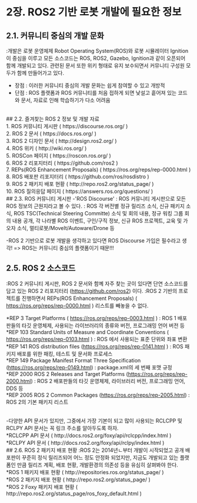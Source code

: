 # 2장. ROS2 기반 로봇 개발에 필요한 정보
## 2.1. 커뮤니티 중심의 개발 문화
:개발은 로봇 운영체제 Robot Operating System(ROS)와 로봇 시뮬레이터 Ignition 이 중심을 이루고 모든 소스코드는 ROS, ROS2, Gazebo, Ignition과 같이 오픈되어 함께 개발되고 있다.
 관련된 문서 또한 위키 형태로 유지 보수되면서 커뮤니티 구성원 모두가 함께 만들어가고 있다.
 - 장점 : 이러한 커뮤니티 중심의 개발 문화는 쉽게 참여할 수 있고 개방적
 - 단점 : ROS 플랫폼과 ROS 커뮤니티를 처음 접하게 되면 낯설고 흩어져 있는 코드와 문서, 자료로 인해 학습하기가 다소 어려움

<br>
## 2.2. 즐겨찾는 ROS 2 정보 및 개발 자료
<br>
1. ROS 커뮤니티 게시판 ( https://discourse.ros.org/ ) <br>
2. ROS 2 문서 ( https://docs.ros.org/ ) <br>
3. ROS 2 디자인 문서 ( http://design.ros2.org/ ) <br>
4. ROS 위키 ( http://wiki.ros.org/ ) <br>
5. ROSCon 페이지 ( https://roscon.ros.org/ ) <br>
6. ROS 2 리포지터리 ( https://github.com/ros2 ) <br>
7. REPs(ROS Enhancement Proposals) ( https://ros.org/reps/rep-0000.html ) <br>
8. ROS 배포판 리포지터리 ( https://github.com/ros/rosdistro ) <br>
9. ROS 2 패키지 배포 현황 ( http://repo.ros2.org/status_page/ ) <br>
10. ROS 질의응답 페이지 ( https://answers.ros.org/questions/ )

<br>
## 2.3. ROS 커뮤니티 게시판
-'ROS Discourse' 
  : ROS 커뮤니티 게시판으로 모든 ROS 정보의 근원지라고 볼 수 있다.
  : ROS 각 버전별 정규 릴리즈 소식, 신규 패키지 소식, ROS TSC(Technical Steering Committe) 소식 및 회의 내용, 정규 워킹 그룹 회의 내용 공개, 각 나라별 ROS 이벤트, 구인/구직 정보, 신규 ROS 프로젝트, 교육 및 가오자 소식, 멀티로봇/MoveIt/Autoware/Drone 등
  
-ROS 2 기반으로 로봇 개발을 생각하고 있다면 ROS Discourse 가입은 필수라고 생각!
  => ROS는 커뮤니티 중심의 플랫폼이기 때문!!!

## 2.5. ROS 2 소스코드
:ROS 2 커뮤니티 게시판, ROS 2 문서와 함꼐 자주 찾는 곳이 있다면 단연 소스코드를 담고 있는 ROS 2 리포지터리 (https://github.com/ros2) 이다.
:ROS 2 기반의 프로젝트를 진행하면서 REPs(ROS Enhancement Proposals) ( https://ros.org/reps/rep-0000.html ) 리스트를 빼놓을 수 없다.

*REP 3 Target Platforms ( https://ros.org/reps/rep-0003.html ) : ROS 1 배포판들의 타깃 운영체제, 사용되는 라이브러리의 종류와 버전, 프로그래밍 언어 버전 등 <br>
*REP 103 Standard Units of Measure and Coordinate Conventions ( https://ros.org/reps/rep-0103.html ) : ROS 에서 사용되는 표준 단위와 좌표 변환 <br>
*REP 141 ROS distribution files (https://ros.org/reps/rep-0141.html ) : ROS 패키지 배포를 위한 패킹, 테스트 및 문서화 프로세스 <br>
*REP 149 Package Manifest Format Three Specification (https://ros.org/reps/rep-0149.html) : package.xml의 세 번째 포맷 규정 <br>
*REP 2000 ROS 2 Releases and Target Platforms (https://ros.org/reps/rep-2000.html) : ROS 2 배포판들의 타깃 운영체제, 라이브러리 버전, 프로그래밍 언어, DDS 등 <br>
*REP 2005 ROS 2 Common Packages (https://ros.org/reps/rep-2005.html) : ROS 2의 기본 패키지 리스트

<br>
-다양한 API 문서가 있지만, 그중에서 가장 기본이 되고 많이 사용되는 RCLCPP 및 RCLPY API 문서는 꼭 링크 주소를 알아두도록 하자. <br>
*RCLCPP API 문서 ( http://docs.ros2.org/foxy/api/rclcpp/index.html ) <br>
*RCLPY API 문서 ( http://docs.ros2.org/foxy/api/rclpy/index.html )

<br>
## 2.6. ROS 2 패키지 배포 현황
:ROS 2는 2014년ㄴ부터 개발이 시작되었고 공개 배포판이 꾸준히 정식 릴리즈되어 어느 정도 안정화 되었지만, 지금도 개발되고 있는 플랫폼인 만큼 릴리즈 계획, 배포 현황, 개발환경의 의존성 등을 유심히 살펴봐야 한다.

<br>
*ROS 1 패키지 배포 현황 ( http://repositories.ros.org/status_page/ ) <br>
*ROS 2 패키지 배포 현황 ( http://repo.ros2.org/status_page/ ) <br>
*ROS 2 Foxy 패키지 배포 현황 ( http://repo.ros2.org/status_page/ros_foxy_default.html )
